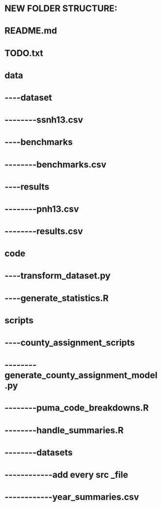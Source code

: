 # NEW FOLDER STRUCTURE:
# README.md
# TODO.txt
# data
# ----dataset
# --------ssnh13.csv
# ----benchmarks
# --------benchmarks.csv
# ----results
# --------pnh13.csv
# --------results.csv
# code
# ----transform_dataset.py
# ----generate_statistics.R
# scripts
# ----county_assignment_scripts
# --------generate_county_assignment_model.py
# --------puma_code_breakdowns.R
# --------handle_summaries.R
# --------datasets
# ------------add every src _file
# ------------year_summaries.csv